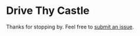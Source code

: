 # Drive Thy Castle

Thanks for stopping by. Feel free to [submit an issue](https://github.com/jodogamedev/DriveThyCastle/issues).
